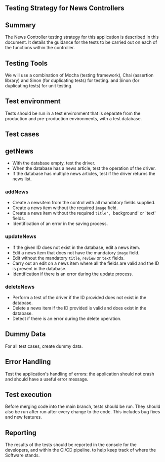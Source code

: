 ## Testing Strategy for News Controllers

## Summary
The News Controller testing strategy for this application is described in this document. It details the guidance for
the tests to be carried out on each of the functions within the controller.

## Testing Tools
We will use a combination of Mocha (testing framework), Chai (assertion library) and Sinon (for duplicating tests) for testing. 
and Sinon (for duplicating tests) for unit testing.

## Test environment
Tests should be run in a test environment that is separate from the production and pre-production environments, 
with a test database.

## Test cases

## getNews
- With the database empty, test the driver.
- When the database has a news article, test the operation of the driver.
- If the database has multiple news articles, test if the driver returns the news list.

### addNews
- Create a newsitem from the control with all mandatory fields supplied.
- Create a news item without the required `image` field.
- Create a news item without the required `title', `background' or `text' fields.
- Identification of an error in the saving process.

### updateNews
- If the given ID does not exist in the database, edit a news item.
- Edit a news item that does not have the mandatory `image` field.
- Edit without the mandatory `title`, `review` or `text` fields.
- Carry out an edit on a news item where all the fields are valid and the ID is present in the database.
- Identification if there is an error during the update process.

### deleteNews
- Perform a test of the driver if the ID provided does not exist in the database.
- Delete a news item if the ID provided is valid and does exist in the database.
- Detect if there is an error during the delete operation.

## Dummy Data
For all test cases, create dummy data.

## Error Handling
Test the application's handling of errors: the application should not crash and should have a useful error message.

## Test execution
Before merging code into the main branch, tests should be run. They should also be run after 
run after every change to the code. This includes bug fixes and new features.

## Reporting
The results of the tests should be reported in the console for the developers, and within the CI/CD pipeline. 
to help keep track of where the Software stands.
